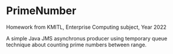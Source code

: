 # PrimeNumber
Homework from KMITL, Enterprise Computing subject, Year 2022

A simple Java JMS asynchronus producer using temporary queue technique about counting prime numbers between range.

